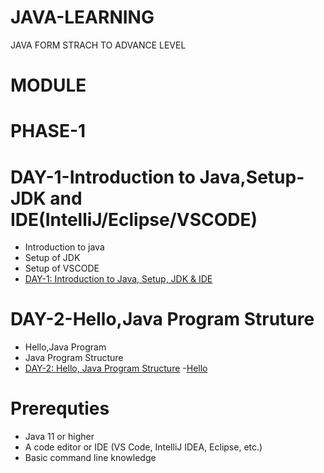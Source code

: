 # JAVA-LEARNING
JAVA FORM STRACH TO ADVANCE LEVEL

# MODULE
# PHASE-1
  # DAY-1-Introduction to Java,Setup-JDK and IDE(IntelliJ/Eclipse/VSCODE)
  - Introduction to java
  - Setup of JDK
  - Setup of VSCODE
  - [DAY-1: Introduction to Java, Setup, JDK & IDE](https://github.com/vinayakmishra4/JAVA-LEARNING/blob/main/DAY-1-Introduction-to-Java-Setup-JDK-IDE/DAY-1.txt)
  # DAY-2-Hello,Java Program Struture
  - Hello,Java Program
  - Java Program Structure
  - [DAY-2: Hello, Java Program Structure](https://github.com/vinayakmishra4/JAVA-LEARNING/blob/main/DAY-2-Hello-Java-Structure/DAY-2.txt)
  -[Hello](https://github.com/vinayakmishra4/JAVA-LEARNING/blob/main/DAY-2-Hello-Java-Structure/Hello.java)

# Prerequties
- Java 11 or higher
- A code editor or IDE (VS Code, IntelliJ IDEA, Eclipse, etc.)
- Basic command line knowledge

